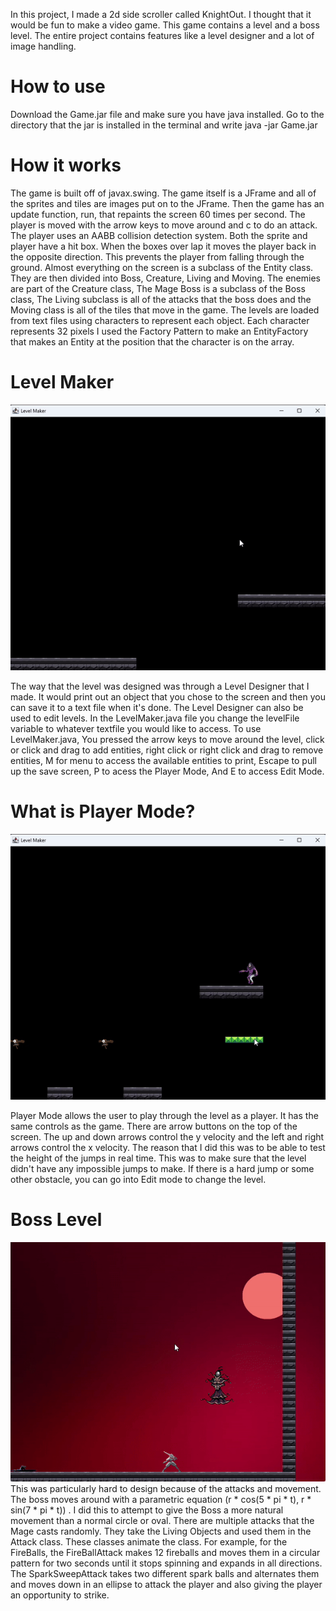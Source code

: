 In this project, I made a 2d side scroller called KnightOut. I thought that it would be fun to make a video game. This game contains a level and a boss level. The entire project contains features like a level designer and a lot of image handling.
# How to use
Download the Game.jar file and make sure you have java installed. Go to the directory that the jar is installed in the terminal and write java -jar Game.jar


# How it works
The game is built off of javax.swing. The game itself is a JFrame and all of the sprites and tiles are images put on to the JFrame. Then the game has an update function, run, that repaints the screen 60 times per second. The player is moved with the arrow keys to move around
and c to do an attack. The player uses an AABB collision detection system. Both the sprite and player have a hit box. When the boxes over lap it moves the player back in the opposite direction. This prevents the player from falling through the ground.
Almost everything on the screen is a subclass of the Entity class. They are then divided into Boss, Creature, Living and Moving. The enemies are part of the Creature class, The Mage Boss is a subclass of the Boss class, The Living subclass is all of the attacks that the boss
does and the Moving class is all of the tiles that move in the game. The levels are loaded from text files using characters to represent each object. Each character represents 32 pixels
I used the Factory Pattern to make an EntityFactory that makes an Entity at the position that the character is on the array.

# Level Maker
![](https://github.com/iamth3danger/Game/blob/master/GIFs/LevelMakerDemo.gif)












The way that the level was designed was through a Level Designer that I made. It would print out an object that you chose to the screen and then you can save it to a text file when it's done. The Level Designer can also be used to edit levels. 
In the LevelMaker.java file you change the levelFile variable to whatever textfile you would like to access. To use LevelMaker.java, You pressed the arrow keys to move around the level, click or click and drag to add entities, right click or right click and drag
to remove entities, M for menu to access the available entities to print, Escape to pull up the save screen, P to acess the Player Mode, And E to access Edit Mode.

# What is Player Mode?





![](https://github.com/iamth3danger/Game/blob/master/GIFs/LevelMakerPlayer.gif)





Player Mode allows the user to play through the level as a player. It has the same controls as the game. There are arrow buttons on the top of the screen. The up and down arrows control the y velocity and the left and right arrows control the x velocity. 
The reason that I did this was to be able to test the height of the jumps in real time. This was to make sure that the level didn't have any impossible jumps to make. If there is a hard jump or some other obstacle, you can go into Edit mode to change the level.

# Boss Level







![](https://github.com/iamth3danger/Game/blob/master/GIFs/Boss.gif)
This was particularly hard to design because of the attacks and movement. The boss moves around with a parametric equation (r * cos(5 * pi * t), r * sin(7 * pi * t)) . I did this to attempt to give the Boss a more natural movement than a normal circle or oval.
There are multiple attacks that the Mage casts randomly. They take the Living Objects and used them in the Attack class. These classes animate the class. For example, for the FireBalls, the FireBallAttack makes 12 fireballs and moves them in a circular pattern for 
two seconds until it stops spinning and expands in all directions. The SparkSweepAttack takes two different spark balls and alternates them and moves down in an ellipse to attack the player and also giving the player an opportunity to strike.
